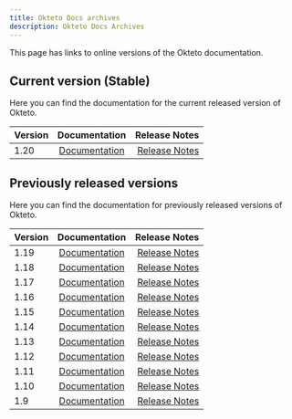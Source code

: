 ```yaml
---
title: Okteto Docs archives
description: Okteto Docs Archives
---
```


This page has links to online versions of the Okteto documentation.

## Current version (Stable)
Here you can find the documentation for the current released version of Okteto.

| Version    | Documentation        |Release Notes       |
|:---------|:------:|------:|
| 1.20    | [Documentation](/)       |  [Release Notes](/release-notes/)



## Previously released versions

Here you can find the documentation for previously released versions of Okteto.

| Version    | Documentation        |Release Notes       |
|:---------|:------:|------:|
| 1.19    | [Documentation](/1.19)      |  [Release Notes](/1.19/release-notes/)
| 1.18    | [Documentation](/1.18)      |  [Release Notes](/1.18/release-notes/)
| 1.17    | [Documentation](/1.17)      |  [Release Notes](/1.17/release-notes/)
| 1.16    | [Documentation](/1.16)      |  [Release Notes](/1.16/release-notes/)
| 1.15    | [Documentation](/1.15)      |  [Release Notes](/1.15/self-hosted/install/releases/)
| 1.14    | [Documentation](/1.14)      |  [Release Notes](/1.14/self-hosted/install/releases/)
| 1.13    | [Documentation](/1.13)      |  [Release Notes](/1.13/self-hosted/install/releases/)
| 1.12    | [Documentation](/1.12)      |  [Release Notes](/1.12/self-hosted/install/releases/)
| 1.11    | [Documentation](/1.11)      |  [Release Notes](/1.11/self-hosted/install/releases/)
| 1.10    | [Documentation](/1.10)      |  [Release Notes](/1.10/self-hosted/install/releases/)
| 1.9     | [Documentation](/1.9)       |  [Release Notes](/1.9/self-hosted/install/releases/)
